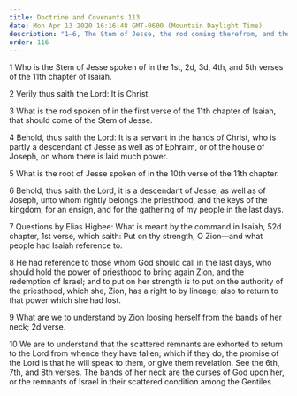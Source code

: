 ```yaml
---
title: Doctrine and Covenants 113
date: Mon Apr 13 2020 16:16:48 GMT-0600 (Mountain Daylight Time)
description: "1–6, The Stem of Jesse, the rod coming therefrom, and the root of Jesse are identified; 7–10, The scattered remnants of Zion have a right to the priesthood and are called to return to the Lord."
order: 116
---
```


1 Who is the Stem of Jesse spoken of in the 1st, 2d, 3d, 4th, and 5th verses of the 11th chapter of Isaiah.

2 Verily thus saith the Lord: It is Christ.

3 What is the rod spoken of in the first verse of the 11th chapter of Isaiah, that should come of the Stem of Jesse.

4 Behold, thus saith the Lord: It is a servant in the hands of Christ, who is partly a descendant of Jesse as well as of Ephraim, or of the house of Joseph, on whom there is laid much power.

5 What is the root of Jesse spoken of in the 10th verse of the 11th chapter.

6 Behold, thus saith the Lord, it is a descendant of Jesse, as well as of Joseph, unto whom rightly belongs the priesthood, and the keys of the kingdom, for an ensign, and for the gathering of my people in the last days.

7 Questions by Elias Higbee: What is meant by the command in Isaiah, 52d chapter, 1st verse, which saith: Put on thy strength, O Zion—and what people had Isaiah reference to.

8 He had reference to those whom God should call in the last days, who should hold the power of priesthood to bring again Zion, and the redemption of Israel; and to put on her strength is to put on the authority of the priesthood, which she, Zion, has a right to by lineage; also to return to that power which she had lost.

9 What are we to understand by Zion loosing herself from the bands of her neck; 2d verse.

10 We are to understand that the scattered remnants are exhorted to return to the Lord from whence they have fallen; which if they do, the promise of the Lord is that he will speak to them, or give them revelation. See the 6th, 7th, and 8th verses. The bands of her neck are the curses of God upon her, or the remnants of Israel in their scattered condition among the Gentiles.
